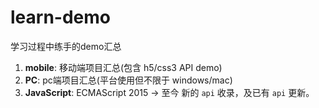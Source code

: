 # learn-demo
学习过程中练手的demo汇总

1. **mobile**: 移动端项目汇总(包含 h5/css3 API demo)
2. **PC**: pc端项目汇总(平台使用但不限于 windows/mac)
3. **JavaScript**: ECMAScript 2015 -> 至今 新的 `api` 收录，及已有 `api` 更新。
